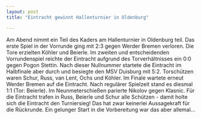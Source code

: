 ```yaml
---
layout: post
title: "Eintracht gewinnt Hallenturnier in Oldenburg"

---
```


Am Abend nimmt ein Teil des Kaders am Hallenturnier in Oldenburg teil. Das erste Spiel in der Vorrunde ging mit 2:3 gegen Werder Bremen verloren. Die Tore erzielten Köhler und Beierle. Im zweiten und entscheidenden Vorrundenspiel reichte der Eintracht aufgrund des Torverhältnisses ein 0:0 gegen Pogon Stettin. Nach dieser Nullnummer startete die Eintracht im Halbfinale aber durch und besiegte den MSV Duisburg mit 5:2. Torschützen waren Schur, Russ, van Lent, Ochs und Köhler. Im Finale wartete erneut Werder Bremen auf die Eintracht. Nach regulärer Spielzeit stand es diesmal 1:1 (Tor: Beierle). Im Neunmeterschießen parierte Nikolov gegen Klasnic. Für die Eintracht trafen in Russ, Beierle und Schur alle Schützen - damit holte sich die Eintracht den Turniersieg! Das hat zwar keinerlei Aussagekraft für die Rückrunde. Ein gelunger Start in die Vorbereitung war das aber allemal...


